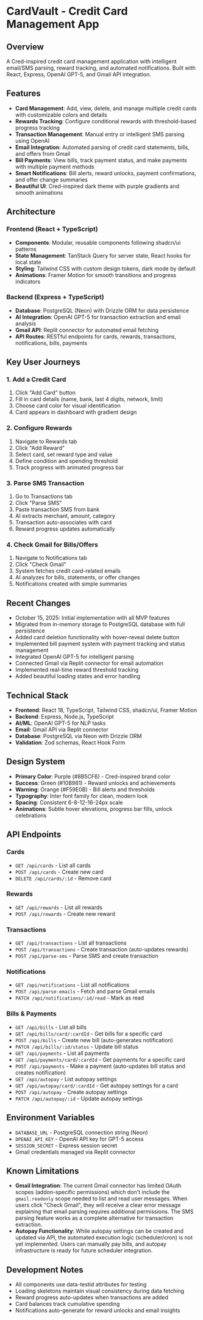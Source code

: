 # CardVault - Credit Card Management App

## Overview
A Cred-inspired credit card management application with intelligent email/SMS parsing, reward tracking, and automated notifications. Built with React, Express, OpenAI GPT-5, and Gmail API integration.

## Features
- **Card Management**: Add, view, delete, and manage multiple credit cards with customizable colors and details
- **Rewards Tracking**: Configure conditional rewards with threshold-based progress tracking
- **Transaction Management**: Manual entry or intelligent SMS parsing using OpenAI
- **Email Integration**: Automated parsing of credit card statements, bills, and offers from Gmail
- **Bill Payments**: View bills, track payment status, and make payments with multiple payment methods
- **Smart Notifications**: Bill alerts, reward unlocks, payment confirmations, and offer change summaries
- **Beautiful UI**: Cred-inspired dark theme with purple gradients and smooth animations

## Architecture

### Frontend (React + TypeScript)
- **Components**: Modular, reusable components following shadcn/ui patterns
- **State Management**: TanStack Query for server state, React hooks for local state
- **Styling**: Tailwind CSS with custom design tokens, dark mode by default
- **Animations**: Framer Motion for smooth transitions and progress indicators

### Backend (Express + TypeScript)
- **Database**: PostgreSQL (Neon) with Drizzle ORM for data persistence
- **AI Integration**: OpenAI GPT-5 for transaction extraction and email analysis
- **Gmail API**: Replit connector for automated email fetching
- **API Routes**: RESTful endpoints for cards, rewards, transactions, notifications, bills, payments

## Key User Journeys

### 1. Add a Credit Card
1. Click "Add Card" button
2. Fill in card details (name, bank, last 4 digits, network, limit)
3. Choose card color for visual identification
4. Card appears in dashboard with gradient design

### 2. Configure Rewards
1. Navigate to Rewards tab
2. Click "Add Reward"
3. Select card, set reward type and value
4. Define condition and spending threshold
5. Track progress with animated progress bar

### 3. Parse SMS Transaction
1. Go to Transactions tab
2. Click "Parse SMS"
3. Paste transaction SMS from bank
4. AI extracts merchant, amount, category
5. Transaction auto-associates with card
6. Reward progress updates automatically

### 4. Check Gmail for Bills/Offers
1. Navigate to Notifications tab
2. Click "Check Gmail"
3. System fetches credit card-related emails
4. AI analyzes for bills, statements, or offer changes
5. Notifications created with simple summaries

## Recent Changes
- October 15, 2025: Initial implementation with all MVP features
- Migrated from in-memory storage to PostgreSQL database with full persistence
- Added card deletion functionality with hover-reveal delete button
- Implemented bill payment system with payment tracking and status management
- Integrated OpenAI GPT-5 for intelligent parsing
- Connected Gmail via Replit connector for email automation
- Implemented real-time reward threshold tracking
- Added beautiful loading states and error handling

## Technical Stack
- **Frontend**: React 18, TypeScript, Tailwind CSS, shadcn/ui, Framer Motion
- **Backend**: Express, Node.js, TypeScript
- **AI/ML**: OpenAI GPT-5 for NLP tasks
- **Email**: Gmail API via Replit connector
- **Database**: PostgreSQL via Neon with Drizzle ORM
- **Validation**: Zod schemas, React Hook Form

## Design System
- **Primary Color**: Purple (#8B5CF6) - Cred-inspired brand color
- **Success**: Green (#10B981) - Reward unlocks and achievements
- **Warning**: Orange (#F59E0B) - Bill alerts and thresholds
- **Typography**: Inter font family for clean, modern look
- **Spacing**: Consistent 6-8-12-16-24px scale
- **Animations**: Subtle hover elevations, progress bar fills, unlock celebrations

## API Endpoints

### Cards
- `GET /api/cards` - List all cards
- `POST /api/cards` - Create new card
- `DELETE /api/cards/:id` - Remove card

### Rewards
- `GET /api/rewards` - List all rewards
- `POST /api/rewards` - Create new reward

### Transactions
- `GET /api/transactions` - List all transactions
- `POST /api/transactions` - Create transaction (auto-updates rewards)
- `POST /api/parse-sms` - Parse SMS and create transaction

### Notifications
- `GET /api/notifications` - List all notifications
- `POST /api/parse-emails` - Fetch and parse Gmail emails
- `PATCH /api/notifications/:id/read` - Mark as read

### Bills & Payments
- `GET /api/bills` - List all bills
- `GET /api/bills/card/:cardId` - Get bills for a specific card
- `POST /api/bills` - Create new bill (auto-generates notification)
- `PATCH /api/bills/:id/status` - Update bill status
- `GET /api/payments` - List all payments
- `GET /api/payments/card/:cardId` - Get payments for a specific card
- `POST /api/payments` - Make a payment (auto-updates bill status and creates notification)
- `GET /api/autopay` - List autopay settings
- `GET /api/autopay/card/:cardId` - Get autopay settings for a card
- `POST /api/autopay` - Create autopay settings
- `PATCH /api/autopay/:id` - Update autopay settings

## Environment Variables
- `DATABASE_URL` - PostgreSQL connection string (Neon)
- `OPENAI_API_KEY` - OpenAI API key for GPT-5 access
- `SESSION_SECRET` - Express session secret
- Gmail credentials managed via Replit connector

## Known Limitations
- **Gmail Integration**: The current Gmail connector has limited OAuth scopes (addon-specific permissions) which don't include the `gmail.readonly` scope needed to list and read user messages. When users click "Check Gmail", they will receive a clear error message explaining that email parsing requires additional permissions. The SMS parsing feature works as a complete alternative for transaction extraction.
- **Autopay Functionality**: While autopay settings can be created and updated via API, the automated execution logic (scheduler/cron) is not yet implemented. Users can manually pay bills, and autopay infrastructure is ready for future scheduler integration.

## Development Notes
- All components use data-testid attributes for testing
- Loading skeletons maintain visual consistency during data fetching
- Reward progress auto-updates when transactions are added
- Card balances track cumulative spending
- Notifications auto-generate for reward unlocks and email insights
